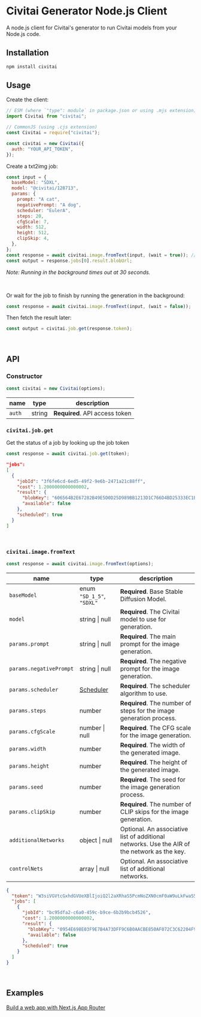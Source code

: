 # Civitai Generator Node.js Client

A node.js client for Civitai's generator to run Civitai models from your Node.js code.

## Installation

```bash
npm install civitai
```

## Usage

Create the client:

```js
// ESM (where `"type": module` in package.json or using .mjs extension)
import Civitai from "civitai";

// CommonJS (using .cjs extension)
const Civitai = require("civitai");
```

```js
const civitai = new Civitai({
  auth: "YOUR_API_TOKEN",
});
```

Create a txt2img job:

```js
const input = {
  baseModel: "SDXL",
  model: "@civitai/128713",
  params: {
    prompt: "A cat",
    negativePrompt: "A dog",
    scheduler: "EulerA",
    steps: 20,
    cfgScale: 7,
    width: 512,
    height: 512,
    clipSkip: 4,
  },
};
const response = await civitai.image.fromText(input, (wait = true)); // wait is false by default with timeout of 30 seconds
const output = response.jobs[0].result.blobUrl;
```

_Note: Running in the background times out at 30 seconds._

<br/>

Or wait for the job to finish by running the generation in the background:

```js
const response = await civitai.image.fromText(input, (wait = false));
```

Then fetch the result later:

```js
const output = civitai.job.get(response.token);
```

<br/>

## API

### Constructor

```js
const civitai = new Civitai(options);
```

| name   | type   | description                    |
| ------ | ------ | ------------------------------ |
| `auth` | string | **Required**. API access token |

### `civitai.job.get`

Get the status of a job by looking up the job token

```js
const response = await civitai.job.get(token);
```

```json
"jobs":
[
  {
    "jobId": "3f6fe6cd-6ed5-49f2-9e6b-2471a21c88ff",
    "cost": 1.2000000000000002,
    "result": {
      "blobKey": "606564B2E67282B49E5D0D25D989BB1213D1C766D4BD25333EC1EEDA2572AC51",
      "available": false
    },
    "scheduled": true
  }
]
```

<br/>

### `civitai.image.fromText`

```js
const response = await civitai.image.fromText(options);
```

| name                    | type                                 | description                                                                                  |
| ----------------------- | ------------------------------------ | -------------------------------------------------------------------------------------------- |
| `baseModel`             | enum `"SD_1_5"`, `"SDXL"`            | **Required**. Base Stable Diffusion Model.                                                   |
| `model`                 | string \| null                       | **Required**. The Civitai model to use for generation.                                       |
| `params.prompt`         | string \| null                       | **Required**. The main prompt for the image generation.                                      |
| `params.negativePrompt` | string \| null                       | **Required**. The negative prompt for the image generation.                                  |
| `params.scheduler`      | [Scheduler](src/models/Scheduler.ts) | **Required**. The scheduler algorithm to use.                                                |
| `params.steps`          | number                               | **Required**. The number of steps for the image generation process.                          |
| `params.cfgScale`       | number \| null                       | **Required**. The CFG scale for the image generation.                                        |
| `params.width`          | number                               | **Required**. The width of the generated image.                                              |
| `params.height`         | number                               | **Required**. The height of the generated image.                                             |
| `params.seed`           | number                               | **Required**. The seed for the image generation process.                                     |
| `params.clipSkip`       | number                               | **Required**. The number of CLIP skips for the image generation.                             |
| `additionalNetworks`    | object \| null                       | Optional. An associative list of additional networks. Use the AIR of the network as the key. |
| `controlNets`           | array \| null                        | Optional. An associative list of additional networks.                                        |

```json
{
  "token": "W3siVGVtcGxhdGVUeXBlIjoiQ2l2aXRhaS5PcmNoZXN0cmF0aW9uLkFwaS5Db250cm9sbGVycy52MS5Db25zdW1lci5Kb2JzLlRlbXBsYXRlcy5UZXh0VG9JbWFnZUpvYlRlbXBsYXRlIiwiSm9icyI6eyJiYzk1ZGZhMi1jNmEwLTQ1OWMtYjljZS02YjJiOWJjYjQ1MjYiOiIwOTU0RTY5OEUwM0Y5RTdCNEE3M0RGRjlDNkIwQUFDQkU4NTBBRjA3MkMzQzYyMjA0RjkyNzZFMkQyQzc0QjZFIn19XQ==",
  "jobs": [
    {
      "jobId": "bc95dfa2-c6a0-459c-b9ce-6b2b9bcb4526",
      "cost": 1.2000000000000002,
      "result": {
        "blobKey": "0954E698E03F9E7B4A73DFF9C6B0AACBE850AF072C3C62204F9276E2D2C74B6E",
        "available": false
      },
      "scheduled": true
    }
  ]
}
```

<br />

## Examples

[Build a web app with Next.js App Router](https://github.com/civitai/civitai-javascript)
